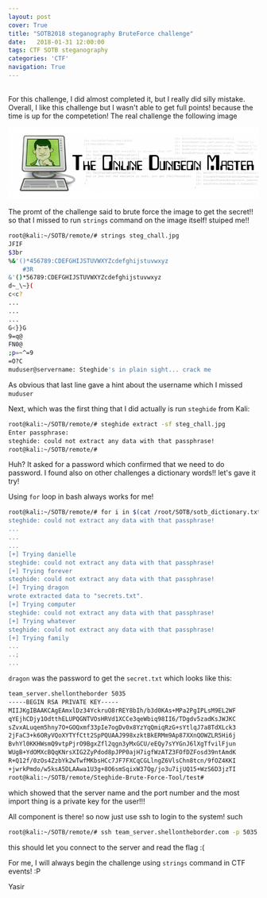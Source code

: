 ```yaml
---
layout: post
cover: True
title: "SOTB2018 steganography BruteForce challenge"
date:   2018-01-31 12:00:00
tags: CTF SOTB steganography
categories: 'CTF'
navigation: True
---
```

<br>
For this challenge, I did almost completed it, but I really did silly mistake. Overall, I like this challenge but I wasn't able to get full points! because the time is up for the competetion!
The real challenge the following image

<p align="center">
  <img src="/assets/ctf/steg_chall.jpg" alt="Steg challenge - SOTB" />
</p>

The promt of the challenge said to brute force the image to get the secret!! so that I missed to run `strings` command on the image itself! stuiped me!!

```bash
root@kali:~/SOTB/remote/# strings steg_chall.jpg 
JFIF
$3br
%&'()*456789:CDEFGHIJSTUVWXYZcdefghijstuvwxyz
	#3R
&'()*56789:CDEFGHIJSTUVWXYZcdefghijstuvwxyz
d~_\~}(
c<c?
...
...
...
G<}}G
9=q@
FN0@
;p=~^=9
=O?C
muduser@servername: Steghide's in plain sight... crack me
```

As obvious that last line gave a hint about the username which I missed `muduser`

Next, which was the first thing that I did actually is run `steghide` from Kali:

```bash
root@kali:~/SOTB/remote/# steghide extract -sf steg_chall.jpg 
Enter passphrase: 
steghide: could not extract any data with that passphrase!
root@kali:~/SOTB/remote/# 
```

Huh? It asked for a password which confirmed that we need to do password. I found also on other challenges a dictionary words!! let's gave it try!

Using `for` loop in bash always works for me!

```bash
root@kali:~/SOTB/remote/# for i in $(cat /root/SOTB/sotb_dictionary.txt); do echo '[+] Trying $i; steghide extract -sf steg_chall.jpg --passphrase $i; done 
steghide: could not extract any data with that passphrase!
...
...
...
[+] Trying danielle
steghide: could not extract any data with that passphrase!
[+] Trying forever
steghide: could not extract any data with that passphrase!
[+] Trying dragon
wrote extracted data to "secrets.txt".
[+] Trying computer
steghide: could not extract any data with that passphrase!
[+] Trying whatever
steghide: could not extract any data with that passphrase!
[+] Trying family
...
..;
...
```
`dragon` was the password to get the `secret.txt` which looks like this:

```bash
team_server.shellontheborder 5035 
-----BEGIN RSA PRIVATE KEY-----
MIIJKgIBAAKCAgEAmxlDz34YckruO8rREY8bIh/b3d0KAs+MPa2PgIPLsM9EL2WF
qYEjhCDjy1OdtthELUPQGNTVOsHRVd1XCCe3qeWbiq98II6/TDgdv5zadKsJWJKC
sZvxALuqem5hny7O+GOQxmf33pIe7ogDv0x8YzYqQmiqRzG+sYtlqJ7a8TdXLck3
2jFaC3+k6ORyVQoXYTYfCtt2SpPQUAAJ998xzktBkERMm9Ap87XXnQOWZLR5Hi6j
BvhYl0KKHWsmQ9vtpPjrO9BgxZfl2qgn3yMxGCU/eEQy7sYYGnJ6lXgTfvilFjun
WUgB+YdOMXcBQqKNrsXIG2ZyPdod8pJPP0ajH7igfWzATZ3FOfDZFosd39ntAmdK
R+Q12f/0zOs4ZzbYk2wTwfMKbsHCc7JF7FXCqCGLlngZ6VlsChn8tcn/9fOZ4KKI
+jwrkPmdo/w5ksA5DLAAwa1U3g+8O6smSqixW37Qg/jo3u7ijUQ15+WzS6D3jzTI
root@kali:~/SOTB/remote/Steghide-Brute-Force-Tool/test# 
```
which showed that the server name and the port number and the most import thing is a private key for the user!!!

All component is there! so now just use ssh to login to the system! such

```bash
root@kali:~/SOTB/remote/# ssh team_server.shellontheborder.com -p 5035 -l muduser
```

this should let you connect to the server and read the flag :(

For me, I will always begin the challenge using `strings` command in CTF events! :P

Yasir


